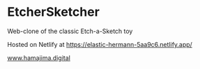 # EtcherSketcher
Web-clone of the classic Etch-a-Sketch toy

Hosted on Netlify at https://elastic-hermann-5aa9c6.netlify.app/

www.hamajima.digital
